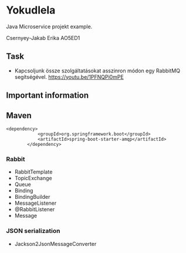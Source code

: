 # Yokudlela
Java Microservice projekt example.

Csernyey-Jakab Erika AO5ED1

## Task
- Kapcsoljunk össze szolgáltatásokat asszinron módon egy RabbitMQ segítségével.
https://youtu.be/1PFNQPi0mPE

## Important information
 
 
 
## Maven
```
<dependency>
            <groupId>org.springframework.boot</groupId>
            <artifactId>spring-boot-starter-amqp</artifactId>
        </dependency>
```
### Rabbit
- RabbitTemplate
- TopicExchange
- Queue
- Binding
- BindingBuilder
- MessageListener
- @RabbitListener
- Message

### JSON serialization
- Jackson2JsonMessageConverter
